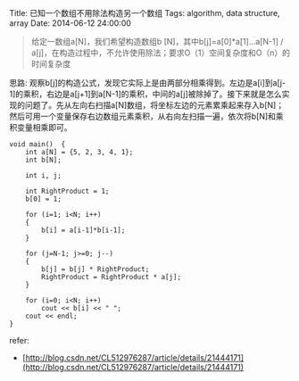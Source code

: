 Title: 已知一个数组不用除法构造另一个数组
Tags: algorithm, data structure, array
Date: 2014-06-12 24:00:00

>给定一数组a[N]，我们希望构造数组b [N]，其中b[j]=a[0]*a[1]…a[N-1] / a[j]，在构造过程中，不允许使用除法；要求O（1）空间复杂度和O（n）的时间复杂度

思路: 观察b[j]的构造公式，发现它实际上是由两部分相乘得到。左边是a[i]到a[j-1]的乘积，右边是a[j+1]到a[N-1]的乘积，中间的a[j]被除掉了。接下来就是怎么实现的问题了。先从左向右扫描a[N]数组，将坐标左边的元素累乘起来存入b[N]；然后可用一个变量保存右边数组元素乘积，从右向左扫描一遍，依次将b[N]和乘积变量相乘即可。


    void main()  {
        int a[N] = {5, 2, 3, 4, 1};
        int b[N];

        int i, j;

        int RightProduct = 1;
        b[0] = 1;

        for (i=1; i<N; i++)
        {
            b[i] = a[i-1]*b[i-1];
        }

        for (j=N-1; j>=0; j--)
        {
            b[j] = b[j] * RightProduct;
            RightProduct = RightProduct * a[j];
        }

        for (i=0; i<N; i++)
            cout << b[i] << " ";
        cout << endl;
    }

refer:

- [http://blog.csdn.net/CL512976287/article/details/21444171](http://blog.csdn.net/CL512976287/article/details/21444171)
